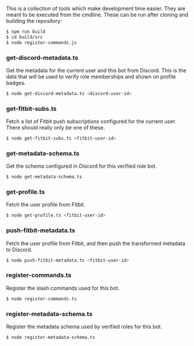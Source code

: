 This is a collection of tools which make development time easier.  They are meant to be executed from the cmdline. These can be run after cloning and building the repository:
```sh
$ npm run build
$ cd build/src
$ node register-commands.js
```

### get-discord-metadata.ts <discord-user-id>
Get the metadata for the current user and this bot from Discord.  This is the data that will be used to verify role memberships and shown on profile badges. 
```sh
$ node get-discord-metadata.ts <discord-user-id>
```

### get-fitbit-subs.ts <fitbit-user-id>
Fetch a list of Fitbit push subscriptions configured for the current user.  There should really only be one of these. 
```sh
$ node get-fitbit-subs.ts <fitbit-user-id>
```

### get-metadata-schema.ts
Get the schema configured in Discord for this verified role bot. 
```sh
$ node get-metadata-schema.ts
```

### get-profile.ts <fitbit-user-id>
Fetch the user profile from Fitbit.
```sh
$ node get-profile.ts <fitbit-user-id>
```

### push-fitbit-metadata.ts <fitbit-user-id>
Fetch the user profile from Fitbit, and then push the transformed metadata to Discord.
```sh
$ node push-fitbit-metadata.ts <fitbit-user-id>
```

### register-commands.ts
Register the slash commands used for this bot. 
```sh
$ node register-commands.ts
```

### register-metadata-schema.ts
Register the metadata schema used by verified roles for this bot. 
```sh
$ node register-metadata-schema.ts
```

